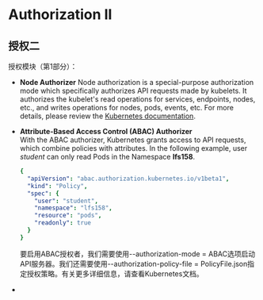 # Authorization II

## 授权二

授权模块（第1部分）：

* **Node Authorizer** Node authorization is a special-purpose authorization mode which specifically authorizes API requests made by kubelets. It authorizes the kubelet's read operations for services, endpoints, nodes, etc., and writes operations for nodes, pods, events, etc. For more details, please review the [Kubernetes documentation](https://kubernetes.io/docs/reference/access-authn-authz/node/).
* **Attribute-Based Access Control \(ABAC\) Authorizer**  
  With the ABAC authorizer, Kubernetes grants access to API requests, which combine policies with attributes. In the following example, user _student_ can only read Pods in the Namespace **lfs158**.

  ```yaml
  {
    "apiVersion": "abac.authorization.kubernetes.io/v1beta1",
    "kind": "Policy",
    "spec": {
      "user": "student",
      "namespace": "lfs158",
      "resource": "pods",
      "readonly": true
    }
  }
  ```

  要启用ABAC授权者，我们需要使用--authorization-mode = ABAC选项启动API服务器。我们还需要使用--authorization-policy-file = PolicyFile.json指定授权策略。有关更多详细信息，请查看Kubernetes文档。

* 
